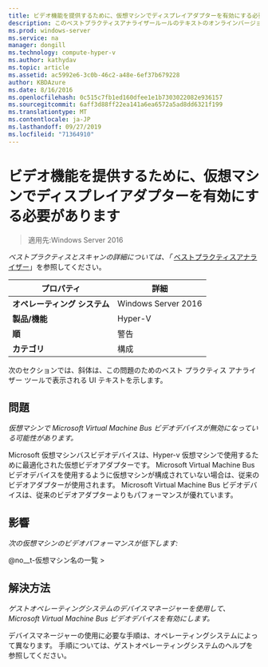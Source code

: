 ```yaml
---
title: ビデオ機能を提供するために、仮想マシンでディスプレイアダプターを有効にする必要があります
description: このベストプラクティスアナライザールールのテキストのオンラインバージョン。
ms.prod: windows-server
ms.service: na
manager: dongill
ms.technology: compute-hyper-v
ms.author: kathydav
ms.topic: article
ms.assetid: ac5992e6-3c0b-46c2-a48e-6ef37b679228
author: KBDAzure
ms.date: 8/16/2016
ms.openlocfilehash: 0c515c7fb1ed160dfee1e1b7303022082e936157
ms.sourcegitcommit: 6aff3d88ff22ea141a6ea6572a5ad8dd6321f199
ms.translationtype: MT
ms.contentlocale: ja-JP
ms.lasthandoff: 09/27/2019
ms.locfileid: "71364910"
---
```

# <a name="display-adapters-should-be-enabled-in-virtual-machines-to-provide-video-capabilities"></a>ビデオ機能を提供するために、仮想マシンでディスプレイアダプターを有効にする必要があります

>適用先:Windows Server 2016


  
*ベストプラクティスとスキャンの詳細については、「* [ベストプラクティスアナライザー](https://go.microsoft.com/fwlink/?LinkId=122786)」を参照してください。  
  
|プロパティ|詳細|  
|-|-|  
|**オペレーティング システム**|Windows Server 2016|  
|**製品/機能**|Hyper-V|  
|**順**|警告|  
|**カテゴリ**|構成|  
  
次のセクションでは、斜体は、この問題のためのベスト プラクティス アナライザー ツールで表示される UI テキストを示します。  
  
## <a name="issue"></a>問題  
  
*仮想マシンで Microsoft Virtual Machine Bus ビデオデバイスが無効になっている可能性があります。*  
  
Microsoft 仮想マシンバスビデオデバイスは、Hyper-v 仮想マシンで使用するために最適化された仮想ビデオアダプターです。 Microsoft Virtual Machine Bus ビデオデバイスを使用するように仮想マシンが構成されていない場合は、従来のビデオアダプターが使用されます。 Microsoft Virtual Machine Bus ビデオデバイスは、従来のビデオアダプターよりもパフォーマンスが優れています。  
  
## <a name="impact"></a>影響  
  
*次の仮想マシンのビデオパフォーマンスが低下します:*  
  
@no__t-仮想マシン名の一覧 >  
  
## <a name="resolution"></a>解決方法  
  
*ゲストオペレーティングシステムのデバイスマネージャーを使用して、Microsoft Virtual Machine Bus ビデオデバイスを有効にします。*  
  
デバイスマネージャーの使用に必要な手順は、オペレーティングシステムによって異なります。 手順については、ゲストオペレーティングシステムのヘルプを参照してください。  
  


